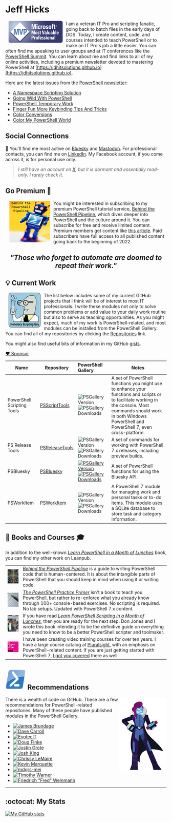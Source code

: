 ﻿# Jeff Hicks

<img src="images/MVP-Logo-small.png" alt="MVP" align="left" style="float: left; padding: 0px 10px 10px 10px;"> I am a veteran IT Pro and scripting fanatic, going back to batch files in the early days of DOS. Today, I create content, code, and courses intended to teach PowerShell or to make an IT Pro's job a little easier. You can often find me speaking to user groups and at IT conferences like the [PowerShell Summit](https://www.powershellsummit.org/). You can learn about me and find links to all of my online activities, including a premium newsletter devoted to mastering PowerShell at [https://jdhitsolutions.github.io](https://jdhitsolutions.github.io).

Here are the latest issues from the [PowerShell newsletter](https://jdhitsolutions.com/yourls/newsletter):

[//]: # (start links)

- [A Namespace Scripting Solution](https://buttondown.com/behind-the-powershell-pipeline/archive/a-namespace-scripting-solution/)
- [Going Wild With PowerShell](https://buttondown.com/behind-the-powershell-pipeline/archive/going-wild-with-powershell/)
- [PowerShell Temporary Work](https://buttondown.com/behind-the-powershell-pipeline/archive/powershell-temporary-work/)
- [Finger Fun More Keybinding Tips And Tricks](https://buttondown.com/behind-the-powershell-pipeline/archive/finger-fun-more-keybinding-tips-and-tricks/)
- [Color Conversions](https://buttondown.com/behind-the-powershell-pipeline/archive/color-conversions/)
- [Color My PowerShell World](https://buttondown.com/behind-the-powershell-pipeline/archive/color-my-powershell-world/)

[//]: # (end links)

## Social Connections

:butterfly: You'll find me most active on [Bluesky](https://bsky.app/profile/jdhitsolutions.com) and <a rel="me" href="https://techhub.social/@JeffHicks">Mastodon</a>. For professional contacts, you can find me on [LinkedIn](https://www.linkedin.com/in/jefferyhicks/). My Facebook account, if you come across it, is for personal use only.

> *I still have an account on [X](https://twitter.com/jeffhicks), but it is dormant and essentially read-only. I rarely check it.*

## Go Premium :newspaper:

<img src="images/behind-logo.png" alt="Behind the PowerShell Pipeline" align="left" style="float: left; padding: 0px 10px 10px 10px;">You might be interested in subscribing to my premium PowerShell tutorial service, [Behind the PowerShell Pipeline](https://jdhitsolutions.com/yourls/newsletter), which dives deeper into PowerShell and the culture around it. You can subscribe for free and receive limited content. Premium members get content like [this article](https://buttondown.com/behind-the-powershell-pipeline/archive/are-you-my-type/). Paid subscribers have full access to all published content going back to the beginning of 2022.

## <p align="center"> _"Those who forget to automate are doomed to repeat their work."_ </p>

## :bulb: Current Work

<img src = "images/scriptingguy.png" alt="scripting guy" style="float: left; padding: 0px 10px 10px 10px;" align="left"> The list below includes some of my current GitHub projects that I think will be of interest to most IT professionals. I write these modules not only to solve common problems or add value to your daily work routine but also to serve as teaching opportunities. As you might expect, much of my work is PowerShell-related, and most modules can be installed from the PowerShell Gallery. You can find all of my repositories by clicking the [Repositories](https://github.com/jdhitsolutions?tab=repositories) link.

You might also find useful bits of information in my GitHub [gists](https://gist.github.com/jdhitsolutions).

[:heart: Sponsor](https://github.com/sponsors/jdhitsolutions)

|Name| Repository | PowerShell Gallery | Notes|
|--- |   --- | :--- |---|
|PowerShell Scripting Tools | [PSScriptTools](https://github.com/jdhitsolutions/PSScriptTools) | ![PSGallery Version](https://img.shields.io/powershellgallery/v/PSScripttools.png?style=for-the-badge&logo=powershell&label=PSScriptTools) ![PSGallery Downloads](https://img.shields.io/powershellgallery/dt/PSScripttools.png?style=for-the-badge&logo=powershell&label=Downloads) | A set of PowerShell functions you might use to enhance your functions and scripts or to facilitate working in the console. Most commands should work in both Windows PowerShell and PowerShell 7, even cross-platform. |
|PS Release Tools | [PSReleaseTools](https://github.com/jdhitsolutions/PSReleaseTools) | ![PSGallery Version](https://img.shields.io/powershellgallery/v/PSReleaseTools.png?style=for-the-badge&logo=powershell&label=PSReleaseTools)![PSGallery Downloads](https://img.shields.io/powershellgallery/dt/PSReleaseTools.png?style=for-the-badge&logo=powershell&label=Downloads) | A set of commands for working with PowerShell 7.x releases, including preview builds. |
|PSBluesky | [PSBluesky](https://github.com/jdhitsolutions/PSBluesky) | [![PSGallery Version](https://img.shields.io/powershellgallery/v/PSBluesky.png?style=for-the-badge&logo=powershell&label=PSBluesky)](https://www.powershellgallery.com/packages/PSBluesky/) [![PSGallery Downloads](https://img.shields.io/powershellgallery/dt/PSBluesky.png?style=for-the-badge&&logo=powershell&label=Downloads)](https://www.powershellgallery.com/packages/PSBluesky/) | A set of PowerShell functions for using the Bluesky API. |
|PSWorkItem | [PSWorkItem](https://github.com/jdhitsolutions/PSWorkItem) | ![PSGallery Version](https://img.shields.io/powershellgallery/v/PSWorkItem.png?style=for-the-badge&logo=powershell&label=PSWorkItem)![PSGallery Downloads](https://img.shields.io/powershellgallery/dt/PSWorkItem.png?style=for-the-badge&&logo=powershell&label=Downloads)| A PowerShell 7 module for managing work and personal tasks or to-do items. This module uses a SQLite database to store task and category information. |

## :book: Books and Courses :mortar_board:

In addition to the well-known [_Learn PowerShell in a Month of Lunches_](https://www.manning.com/books/learn-windows-powershell-in-a-month-of-lunches-third-edition?a_aid=jdhit&a_bid=2326a8ab) book, you can find my other work on Leanpub.

|   |   |
| ----- | ------------ |
| ![Behind the PowerShell Pipeline](images/psbehind-book.png) | [_Behind the PowerShell Pipeline_](https://jdhitsolutions.com/yourls/psbehind) is a guide to writing PowerShell code that is human-centered. It is about the intangible parts of PowerShell that you should keep in mind when using it or writing code.|
| ![PowerShell PracticePrimer](images/psprimer-thumb.png) | [_The PowerShell Practice Primer_](https://jdhitsolutions.com/yourls/psprimer) isn't a book to teach you PowerShell, but rather to re-enforce what you already know through 100+ console-based exercises. No scripting is required. No lab setups. Updated with PowerShell 7.x content.|
| ![PowerShell Scripting and Toolmaking](images/pstoolmaking-thumbnail.png) | If you have read [_Learn PowerShell Scripting in a Month of Lunches_](https://www.manning.com/books/learn-powershell-scripting-in-a-month-of-lunches?a_aid=jdhit&a_bid=2326a8ab), then you are ready for the next step. Don Jones and I wrote this book intending it to be the definitive guide on everything you need to know to be a better PowerShell scripter and toolmaker. |
| ![pluralsight](images/ps-skills-thumb.jpg) | I have been creating video training courses for over ten years. I have a large course catalog at [Pluralsight](https://www.pluralsight.com/authors/jeff-hicks), with an emphasis on PowerShell-related content. If you are just getting started with PowerShell 7, [I got you covered](https://www.pluralsight.com/courses/installing-running-powershell) there as well.|

## ![PS](images/powershell-emoji.png) Recommendations

<img src = "images/PowerShell-transparent-thumb.jpg" alt="ms powershell" style="float: right; padding: 5px 0px 0px 0px;" align="right"> There is a wealth of code on GitHub. These are a few recommendations for PowerShell-related repositories. Many of these people have published modules in the PowerShell Gallery.

- [![James Brundage](https://img.shields.io/badge/James%20Brundage-%40startautomating-green?style=for-the-badge&logo=github)](https://github.com/startautomating)
- [![Dave Carroll](https://img.shields.io/badge/Dave%20Carroll-%40theDaveCarroll-green?style=for-the-badge&logo=github)](https://github.com/thedavecarroll/)
- [![EvotecIT](https://img.shields.io/badge/EvotecIT-%40EvotecIT-green?style=for-the-badge&logo=github)](https://github.com/EvotecIT)
- [![Doug Finke](https://img.shields.io/badge/Doug%20Finke-%40dfinke-green?style=for-the-badge&logo=github)](https://github.com/dfinke)
- [![Justin Grote](https://img.shields.io/badge/Justin%20Grote-%40JustinGrote-green?style=for-the-badge&logo=github)](https://github.com/justingrote)
- [![Josh King](https://img.shields.io/badge/Josh%20King-%40Windos-green?style=for-the-badge&logo=github)](https://github.com/windos)
- [![Chrissy LeMaire](https://img.shields.io/badge/Chrissy%20LeMaire-%40potatoqualitee-green?style=for-the-badge&logo=github)](https://github.com/potatoqualitee)
- [![Kevin Marquette](https://img.shields.io/badge/Kevin%20Marquette-%40KevinMarquette-green?style=for-the-badge&logo=github)](https://github.com/KevinMarquette)
- [![mdgrs-mei](https://img.shields.io/badge/mdgrs--mei-%40mdgrs--mei-green?style=for-the-badge&logo=github)](https://github.com/mdgrs-mei)
- [![Timothy Warner](https://img.shields.io/badge/Timothy%20Warner-%40TimothyWarner-green?style=for-the-badge&logo=github)](https://github.com/timothywarner)
- [![Friedrich "Fred" Weinmann](https://img.shields.io/badge/Friedrich%20Weinmann-%40FriedrichWeinmann-green?style=for-the-badge&logo=github)](https://github.com/FriedrichWeinmann)

-----

## :octocat: My Stats

[![My GitHub stats](https://github-readme-stats.vercel.app/api?username=jdhitsolutions)](https://github.com/jdhitsolutions/github-readme-stats)
